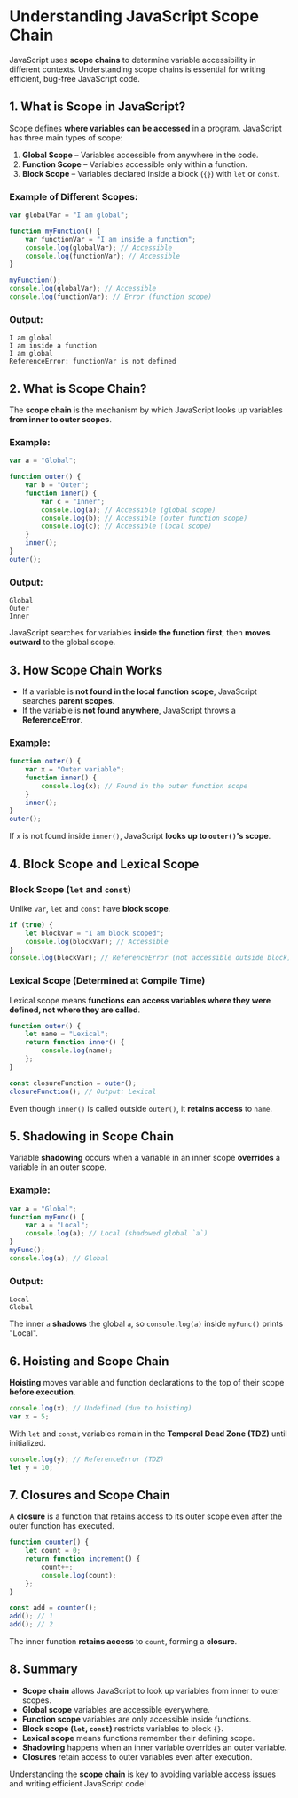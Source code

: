 # Understanding JavaScript Scope Chain

JavaScript uses **scope chains** to determine variable accessibility in different contexts. Understanding scope chains is essential for writing efficient, bug-free JavaScript code.

## 1. What is Scope in JavaScript?
Scope defines **where variables can be accessed** in a program. JavaScript has three main types of scope:

1. **Global Scope** – Variables accessible from anywhere in the code.
2. **Function Scope** – Variables accessible only within a function.
3. **Block Scope** – Variables declared inside a block (`{}`) with `let` or `const`.

### **Example of Different Scopes:**
```js
var globalVar = "I am global";

function myFunction() {
    var functionVar = "I am inside a function";
    console.log(globalVar); // Accessible
    console.log(functionVar); // Accessible
}

myFunction();
console.log(globalVar); // Accessible
console.log(functionVar); // Error (function scope)
```
### **Output:**
```
I am global
I am inside a function
I am global
ReferenceError: functionVar is not defined
```

## 2. What is Scope Chain?
The **scope chain** is the mechanism by which JavaScript looks up variables **from inner to outer scopes**.

### **Example:**
```js
var a = "Global";

function outer() {
    var b = "Outer";
    function inner() {
        var c = "Inner";
        console.log(a); // Accessible (global scope)
        console.log(b); // Accessible (outer function scope)
        console.log(c); // Accessible (local scope)
    }
    inner();
}
outer();
```
### **Output:**
```
Global
Outer
Inner
```
JavaScript searches for variables **inside the function first**, then **moves outward** to the global scope.

## 3. How Scope Chain Works
- If a variable is **not found in the local function scope**, JavaScript searches **parent scopes**.
- If the variable is **not found anywhere**, JavaScript throws a **ReferenceError**.

### **Example:**
```js
function outer() {
    var x = "Outer variable";
    function inner() {
        console.log(x); // Found in the outer function scope
    }
    inner();
}
outer();
```
If `x` is not found inside `inner()`, JavaScript **looks up to `outer()`'s scope**.

## 4. Block Scope and Lexical Scope
### **Block Scope (`let` and `const`)**
Unlike `var`, `let` and `const` have **block scope**.

```js
if (true) {
    let blockVar = "I am block scoped";
    console.log(blockVar); // Accessible
}
console.log(blockVar); // ReferenceError (not accessible outside block)
```

### **Lexical Scope (Determined at Compile Time)**
Lexical scope means **functions can access variables where they were defined, not where they are called**.

```js
function outer() {
    let name = "Lexical";
    return function inner() {
        console.log(name);
    };
}

const closureFunction = outer();
closureFunction(); // Output: Lexical
```
Even though `inner()` is called outside `outer()`, it **retains access** to `name`.

## 5. Shadowing in Scope Chain
Variable **shadowing** occurs when a variable in an inner scope **overrides** a variable in an outer scope.

### **Example:**
```js
var a = "Global";
function myFunc() {
    var a = "Local";
    console.log(a); // Local (shadowed global `a`)
}
myFunc();
console.log(a); // Global
```
### **Output:**
```
Local
Global
```
The inner `a` **shadows** the global `a`, so `console.log(a)` inside `myFunc()` prints "Local".

## 6. Hoisting and Scope Chain
**Hoisting** moves variable and function declarations to the top of their scope **before execution**.

```js
console.log(x); // Undefined (due to hoisting)
var x = 5;
```
With `let` and `const`, variables remain in the **Temporal Dead Zone (TDZ)** until initialized.

```js
console.log(y); // ReferenceError (TDZ)
let y = 10;
```

## 7. Closures and Scope Chain
A **closure** is a function that retains access to its outer scope even after the outer function has executed.

```js
function counter() {
    let count = 0;
    return function increment() {
        count++;
        console.log(count);
    };
}

const add = counter();
add(); // 1
add(); // 2
```
The inner function **retains access** to `count`, forming a **closure**.

## 8. Summary
- **Scope chain** allows JavaScript to look up variables from inner to outer scopes.
- **Global scope** variables are accessible everywhere.
- **Function scope** variables are only accessible inside functions.
- **Block scope (`let`, `const`)** restricts variables to block `{}`.
- **Lexical scope** means functions remember their defining scope.
- **Shadowing** happens when an inner variable overrides an outer variable.
- **Closures** retain access to outer variables even after execution.

Understanding the **scope chain** is key to avoiding variable access issues and writing efficient JavaScript code!

